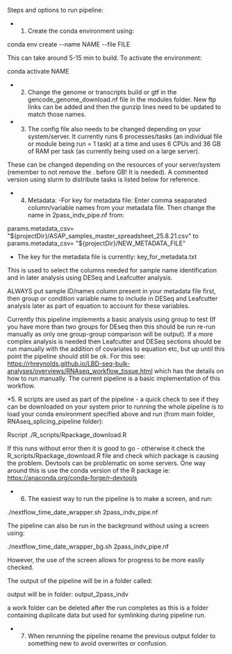 Steps and options to run pipeline:

* 1. Create the conda environment using:

conda env create --name NAME --file FILE

This can take around 5-15 min to build.
To activate the environment:

conda activate NAME

* 2. Change the genome or transcripts build or gtf in the gencode_genome_download.nf file in the modules folder. New ftp links can be added and then the gunzip lines need to be updated to match those names.

* 3. The config file also needs to be changed depending on your system/server. It currently runs 6 processes/tasks (an individual file or module being run = 1 task) at a time and uses 6 CPUs and 36 GB of RAM per task (as currently being used on a large server). 

These can be changed depending on the resources of your server/system (remember to not remove the . before GB! It is needed). A commented version using slurm to distribute tasks is listed below for reference.

* 4. Metadata: 
-For key for metadata file: Enter comma seaparated column/variable names from your metadata file. Then change the name in 2pass_indv_pipe.nf from:

params.metadata_csv= "${projectDir}/ASAP_samples_master_spreadsheet_25.8.21.csv" 
to
params.metadata_csv= "${projectDir}/NEW_METADATA_FILE"

- The key for the metadata file is currently: key_for_metadata.txt

This is used to select the columns needed for sample name identification and in later analysis using DESeq and Leafcutter analysis. 

ALWAYS put sample ID/names column present in your metadata file first, then group or condition variable name to include in DESeq and Leafcutter analysis later as part of equation to account for these variables.

Currently this pipeline implements a basic analysis using group to test (If you have more than two groups for DEseq then this should be run re-run manually as only one group-group comparison will be output). If a more complex analysis is needed then Leafcutter and DESeq sections should be run manually with the addition of covariates to equation etc, but up until this point the pipeline should still be ok. For this see: https://rhreynolds.github.io/LBD-seq-bulk-analyses/overviews/RNAseq_workflow_tissue.html which has the details on how to run manually. The current pipeline is a basic implementation of this workflow.

*5. R scripts are used as part of the pipeline - a quick check to see if they can be downloaded on your system prior to running the whole pipeline is to load your conda environment specified above and run (from main folder, RNAseq_splicing_pipeline folder):

Rscript ./R_scripts/Rpackage_download.R

If this runs without error then it is good to go - otherwise it check the R_scripts/Rpackage_download.R file and check which package is causing the problem. Devtools can be problematic on some servers. One way around this is use the conda version of the R package ie:
https://anaconda.org/conda-forge/r-devtools

* 6. The easiest way to run the pipeline is to make a screen, and run:

./nextflow_time_date_wrapper.sh 2pass_indv_pipe.nf

The pipeline can also be run in the background without using a screen using:

./nextflow_time_date_wrapper_bg.sh 2pass_indv_pipe.nf

However, the use of the screen allows for progress to be more easily checked.

The output of the pipeline will be in a folder called:

output will be in folder: output_2pass_indv

a work folder can be deleted after the run completes as this is a folder containing duplicate data but used for symlinking during pipeline run.

* 7. When rerunning the pipeline rename the previous output folder to something new to avoid overwrites or confusion.
